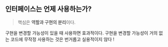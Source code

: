 ## 인터페이스는 언제 사용하는가?

> 핵심은 **역할과 구현의 분리**이다.

구현을 변경할 가능성이 있을 때 사용하면 효과적이다. 구현을 변경할 가능성이 거의 없는 코드에 무작정 사용하는 것은 번거롭고 실용적이지 않다 !
